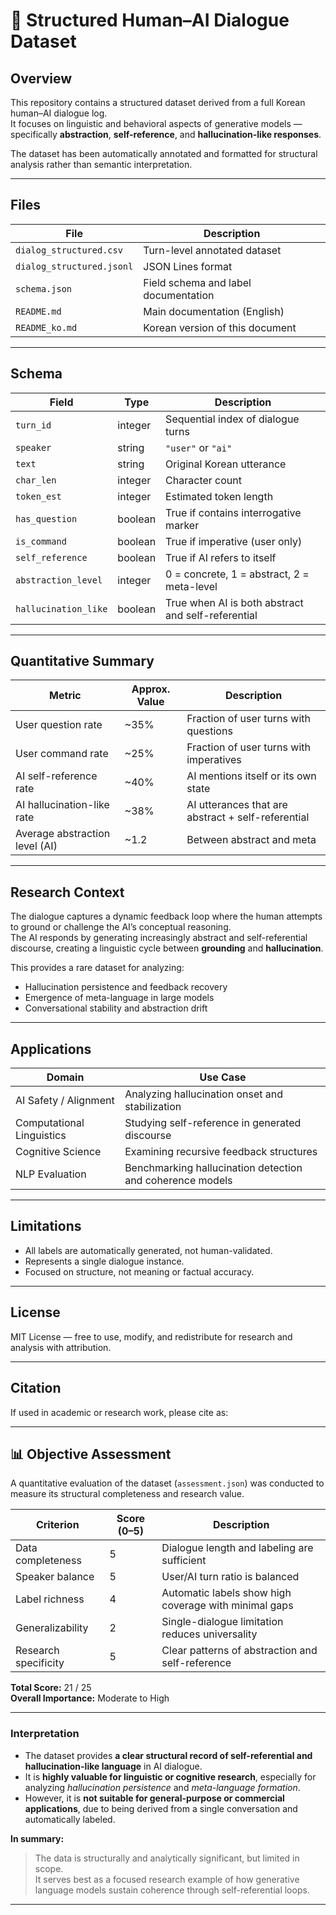 # 🧠 Structured Human–AI Dialogue Dataset 

## Overview
This repository contains a structured dataset derived from a full Korean human–AI dialogue log.  
It focuses on linguistic and behavioral aspects of generative models — specifically **abstraction**, **self-reference**, and **hallucination-like responses**.

The dataset has been automatically annotated and formatted for structural analysis rather than semantic interpretation.

---

## Files

| File | Description |
|------|--------------|
| `dialog_structured.csv` | Turn-level annotated dataset |
| `dialog_structured.jsonl` | JSON Lines format |
| `schema.json` | Field schema and label documentation |
| `README.md` | Main documentation (English) |
| `README_ko.md` | Korean version of this document |

---

## Schema

| Field | Type | Description |
|--------|------|-------------|
| `turn_id` | integer | Sequential index of dialogue turns |
| `speaker` | string | `"user"` or `"ai"` |
| `text` | string | Original Korean utterance |
| `char_len` | integer | Character count |
| `token_est` | integer | Estimated token length |
| `has_question` | boolean | True if contains interrogative marker |
| `is_command` | boolean | True if imperative (user only) |
| `self_reference` | boolean | True if AI refers to itself |
| `abstraction_level` | integer | 0 = concrete, 1 = abstract, 2 = meta-level |
| `hallucination_like` | boolean | True when AI is both abstract and self-referential |

---

## Quantitative Summary

| Metric | Approx. Value | Description |
|---------|----------------|-------------|
| User question rate | ~35% | Fraction of user turns with questions |
| User command rate | ~25% | Fraction of user turns with imperatives |
| AI self-reference rate | ~40% | AI mentions itself or its own state |
| AI hallucination-like rate | ~38% | AI utterances that are abstract + self-referential |
| Average abstraction level (AI) | ~1.2 | Between abstract and meta |

---

## Research Context
The dialogue captures a dynamic feedback loop where the human attempts to ground or challenge the AI’s conceptual reasoning.  
The AI responds by generating increasingly abstract and self-referential discourse, creating a linguistic cycle between **grounding** and **hallucination**.

This provides a rare dataset for analyzing:
- Hallucination persistence and feedback recovery  
- Emergence of meta-language in large models  
- Conversational stability and abstraction drift  

---

## Applications

| Domain | Use Case |
|---------|-----------|
| AI Safety / Alignment | Analyzing hallucination onset and stabilization |
| Computational Linguistics | Studying self-reference in generated discourse |
| Cognitive Science | Examining recursive feedback structures |
| NLP Evaluation | Benchmarking hallucination detection and coherence models |

---

## Limitations
- All labels are automatically generated, not human-validated.  
- Represents a single dialogue instance.  
- Focused on structure, not meaning or factual accuracy.  

---

## License
MIT License — free to use, modify, and redistribute for research and analysis with attribution.

---

## Citation
If used in academic or research work, please cite as:

---

## 📊 Objective Assessment

A quantitative evaluation of the dataset (`assessment.json`) was conducted to measure its structural completeness and research value.

| Criterion | Score (0–5) | Description |
|------------|-------------|--------------|
| Data completeness | 5 | Dialogue length and labeling are sufficient |
| Speaker balance | 5 | User/AI turn ratio is balanced |
| Label richness | 4 | Automatic labels show high coverage with minimal gaps |
| Generalizability | 2 | Single-dialogue limitation reduces universality |
| Research specificity | 5 | Clear patterns of abstraction and self-reference |

**Total Score:** 21 / 25  
**Overall Importance:** Moderate to High

---

### Interpretation
- The dataset provides **a clear structural record of self-referential and hallucination-like language** in AI dialogue.  
- It is **highly valuable for linguistic or cognitive research**, especially for analyzing *hallucination persistence* and *meta-language formation*.  
- However, it is **not suitable for general-purpose or commercial applications**, due to being derived from a single conversation and automatically labeled.

**In summary:**  
> The data is structurally and analytically significant, but limited in scope.  
> It serves best as a focused research example of how generative language models sustain coherence through self-referential loops.

---


